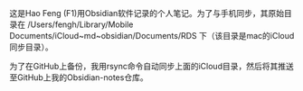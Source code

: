 这是Hao Feng (F1)用Obsidian软件记录的个人笔记。为了与手机同步，其原始目录在 /Users/fengh/Library/Mobile Documents/iCloud~md~obsidian/Documents/RDS 下（该目录是mac的iCloud同步目录）。

为了在GitHub上备份，我用rsync命令自动同步上面的iCloud目录，然后将其推送至GitHub上我的Obsidian-notes仓库。
